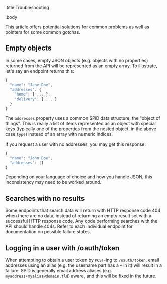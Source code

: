 :title Troubleshooting

:body

This article offers potential solutions for common problems as well as pointers
for some common gotchas.

## Empty objects

In some cases, empty JSON objects (e.g. objects with no properties) returned
from the API will be represented as an empty array. To illustrate, let's say an
endpoint returns this:

```js
{
  "name": "Jane Doe",
  "addresses": {
    "home": { ... },
    "delivery": { ... }
  }
}
```

The `addresses` property uses a common SPiD data structure, the "object of
things". This is really a list of items represented as an object with special
keys (typically one of the properties from the nested object, in the above case
`type`) instead of an array with numeric indices.

If you request a user with no addresses, you may get this response:

```js
{
  "name": "John Doe",
  "addresses": []
}
```

Depending on your language of choice and how you handle JSON, this inconsistency
may need to be worked around.

## Searches with no results

Some endpoints that search data will return with HTTP response code 404 when
there are no data, instead of returning an empty result set with a successful
HTTP response code. Any code performing searches with the API should handle
404s. Refer to each individual endpoint for documentation on possible failure
states.

## Logging in a user with /oauth/token

When attempting to obtain a user token by `POST`-ing to `/oauth/token`, email
addresses using an alias (e.g. the username part has a `+` in it) will result in
a failure. SPiD is generally email address aliases (e.g.
`myaddress+myalias@domain.tld`) aware, and this will be fixed in the future.
